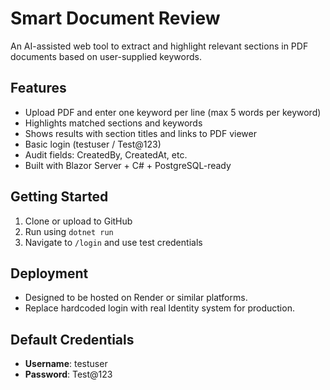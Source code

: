# Smart Document Review

An AI-assisted web tool to extract and highlight relevant sections in PDF documents based on user-supplied keywords.

## Features
- Upload PDF and enter one keyword per line (max 5 words per keyword)
- Highlights matched sections and keywords
- Shows results with section titles and links to PDF viewer
- Basic login (testuser / Test@123)
- Audit fields: CreatedBy, CreatedAt, etc.
- Built with Blazor Server + C# + PostgreSQL-ready

## Getting Started

1. Clone or upload to GitHub
2. Run using `dotnet run`
3. Navigate to `/login` and use test credentials

## Deployment

- Designed to be hosted on Render or similar platforms.
- Replace hardcoded login with real Identity system for production.

## Default Credentials

- **Username**: testuser
- **Password**: Test@123